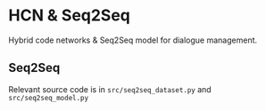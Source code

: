 # HCN & Seq2Seq
Hybrid code networks & Seq2Seq model for dialogue management.

## Seq2Seq
Relevant source code is in `src/seq2seq_dataset.py` and `src/seq2seq_model.py`
